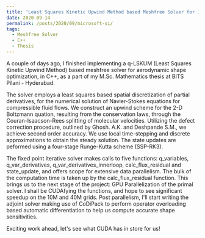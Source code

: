 ```yaml
---
title: 'Least Squares Kinetic Upwind Method based Meshfree Solver for Inviscid Compressible Flows'
date: 2020-09-14
permalink: /posts/2020/09/microsoft-si/
tags:
  - Meshfree Solver
  - C++
  - Thesis
---
```


A couple of days ago, I finished implementing a q-LSKUM (Least Squares Kinetic Upwind Method) based meshfree solver for aerodynamic shape optimization, in C++, as a part of my M.Sc. Mathematics thesis at BITS Pilani - Hyderabad. 

The solver employs a least squares based spatial discretization of partial derivatives, for the numerical solution of Navier-Stokes equations for compressible fluid flows. We construct an upwind scheme for the 2-D Boltzmann quation, resulting from the conservation laws, through the Couran-Isaacson-Rees splitting of molecular velocities. Utilizing the defect correction procedure, outlined by Ghosh. A.K. and Deshpande S.M., we achieve second order accuracy. We use local time-stepping and discrete approximations to obtain the steady solution. The state updates are peformed using a four-stage Runge-Kutta scheme (SSP-RK3).

The fixed point iterative solver makes calls to five functions: q_variables, q_var_derivatives, q_var_derivatives_innerloop, calc_flux_residual and state_update, and offers scope for extensive data parallelism. The bulk of the computation time is taken up by the calc_flux_residual function. This brings us to the next stage of the project: GPU Parallelization of the primal solver. I shall be CUDAfying the functions, and hope to see significant speedup on the 10M and 40M grids. Post parallelism, I'll start writing the adjoint solver making use of CoDiPack to perform operator overloading based automatic differentiation to help us compute accurate shape sensitivities. 

Exciting work ahead, let's see what CUDA has in store for us!
